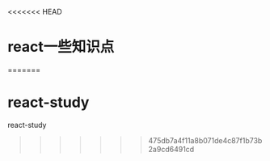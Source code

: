 <<<<<<< HEAD
# react一些知识点
=======
# react-study
react-study
>>>>>>> 475db7a4f11a8b071de4c87f1b73b2a9cd6491cd
